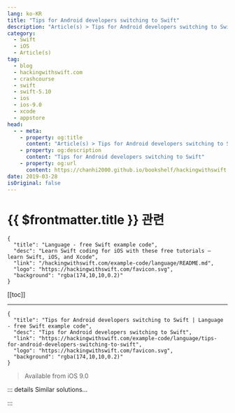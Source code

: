 ```yaml
---
lang: ko-KR
title: "Tips for Android developers switching to Swift"
description: "Article(s) > Tips for Android developers switching to Swift"
category:
  - Swift
  - iOS
  - Article(s)
tag: 
  - blog
  - hackingwithswift.com
  - crashcourse
  - swift
  - swift-5.10
  - ios
  - ios-9.0
  - xcode
  - appstore
head:
  - - meta:
    - property: og:title
      content: "Article(s) > Tips for Android developers switching to Swift"
    - property: og:description
      content: "Tips for Android developers switching to Swift"
    - property: og:url
      content: https://chanhi2000.github.io/bookshelf/hackingwithswift.com/example-code/language/tips-for-android-developers-switching-to-swift.html
date: 2019-03-28
isOriginal: false
---
```


# {{ $frontmatter.title }} 관련

```component VPCard
{
  "title": "Language - free Swift example code",
  "desc": "Learn Swift coding for iOS with these free tutorials – learn Swift, iOS, and Xcode",
  "link": "/hackingwithswift.com/example-code/language/README.md",
  "logo": "https://hackingwithswift.com/favicon.svg",
  "background": "rgba(174,10,10,0.2)"
}
```

[[toc]]

---

```component VPCard
{
  "title": "Tips for Android developers switching to Swift | Language - free Swift example code",
  "desc": "Tips for Android developers switching to Swift",
  "link": "https://hackingwithswift.com/example-code/language/tips-for-android-developers-switching-to-swift",
  "logo": "https://hackingwithswift.com/favicon.svg",
  "background": "rgba(174,10,10,0.2)"
}
```

> Available from iOS 9.0

<!-- TODO: 작성 -->

<!-- 
Here are my top ten tips to help you switch from coding Java on Android to coding Swift on iOS:

1. Find a good tutorial and follow it. Obviously I suggest my own <a href="https://gum.co/hws-book-pack">Hacking with Swift</a> and <a href="https://gum.co/proswift">Pro Swift</a> books!
<li>Don't bother with iOS 8 and earlier; 80% of people are already on iOS 9, and by the time you're shipping apps that will be higher.
<li>You're used to debugging on devices because the Android Emulator is poor. The iOS Simulator is excellent, and you should use it. Be warned, though: the iOS Simulator runs at the full speed of your Mac, so you should always do performance testing on devices.
<li>If you're looking for `LinearLayout`, use `UIStackView`. If you're looking for Fragments, use `UIViewController`. If you're looking for Volley, use Alamofire. If you're looking for Java, you should head back to Android.
<li>Don't skimp on learning Auto Layout. It is hard, and it is a bit like black magic at first, but once you understand it your life becomes much easier.
<li>Forget about DPs, SPs, etc. iOS works in virtual points, and the system handles the rest.
<li>If you want to support the widest range of devices, you should learn about Size Classes. They let one app look and work great on everything from iPhone 4s through to iPad Pro, including going between Slide Over, Split View and full screen.
<li>You have a *lot* more memory to play with, and your code will execute substantially faster. Garbage collection does not happen, so you'll find far fewer cases where your code stutters before optimization.
<li>The Instruments tool that is built into Xcode is a dream come true if you're coming from Android Studio. Same applies to `XCTest` for unit testing and UI testing. Downside: iOS has nothing like the Application Exerciser Monkey.
<li>Most important of all, use an iPhone or iPad for a while so you start to get a feel for the platform's design principles. Google has a terrible habit of making their iOS apps look like Android apps, which is just confusing for users. iOS design is simple and clear, but it's extremely consistent. Except for Google. *Sigh…*.

iOS is a really fun platform to code for, and Apple's devices have a huge amount of power available to you. Have fun!

-->

::: details Similar solutions…

<!--
/quick-start/swiftui/swiftui-tips-and-tricks">SwiftUI tips and tricks 
/example-code/language/how-to-fix-argument-of-selector-refers-to-instance-method-that-is-not-exposed-to-objective-c">How to fix “argument of #selector refers to instance method that is not exposed to Objective-C” 
/example-code/language/how-to-install-a-beta-version-of-swift">How to install a beta version of Swift 
/example-code/language/how-to-handle-unknown-properties-and-methods-using-dynamicmemberlookup">How to handle unknown properties and methods using @dynamicMemberLookup 
/example-code/xcode/how-to-create-a-project-using-swift-package-manager">How to create a project using Swift Package Manager</a>
-->

:::

